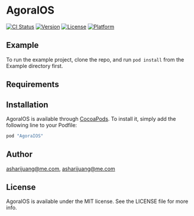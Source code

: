 # AgoraIOS

[![CI Status](http://img.shields.io/travis/asharijuang@me.com/AgoraIOS.svg?style=flat)](https://travis-ci.org/asharijuang@me.com/AgoraIOS)
[![Version](https://img.shields.io/cocoapods/v/AgoraIOS.svg?style=flat)](http://cocoapods.org/pods/AgoraIOS)
[![License](https://img.shields.io/cocoapods/l/AgoraIOS.svg?style=flat)](http://cocoapods.org/pods/AgoraIOS)
[![Platform](https://img.shields.io/cocoapods/p/AgoraIOS.svg?style=flat)](http://cocoapods.org/pods/AgoraIOS)

## Example

To run the example project, clone the repo, and run `pod install` from the Example directory first.

## Requirements

## Installation

AgoraIOS is available through [CocoaPods](http://cocoapods.org). To install
it, simply add the following line to your Podfile:

```ruby
pod "AgoraIOS"
```

## Author

asharijuang@me.com, asharijuang@me.com

## License

AgoraIOS is available under the MIT license. See the LICENSE file for more info.
